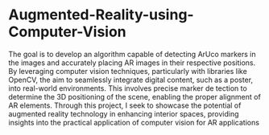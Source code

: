 # Augmented-Reality-using-Computer-Vision
 The goal is to develop an algorithm capable of detecting ArUco markers in the images and
 accurately placing AR images in their respective positions. By leveraging computer vision
 techniques, particularly with libraries like OpenCV, the aim to seamlessly integrate digital
 content, such as a poster, into real-world environments. This involves precise marker de
tection to determine the 3D positioning of the scene, enabling the proper alignment of AR
 elements. Through this project, I seek to showcase the potential of augmented reality
 technology in enhancing interior spaces, providing insights into the practical application
 of computer vision for AR applications
